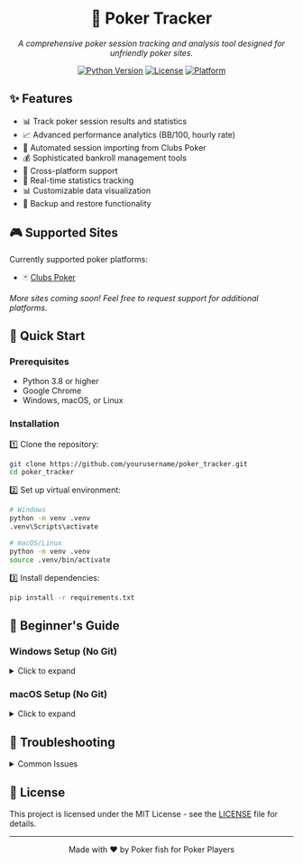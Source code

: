 <div align="center">

# 🎲 Poker Tracker

*A comprehensive poker session tracking and analysis tool designed for unfriendly poker sites.*

[![Python Version](https://img.shields.io/badge/python-3.8+-blue.svg)](https://www.python.org/downloads/)
[![License](https://img.shields.io/badge/license-MIT-green.svg)](LICENSE)
[![Platform](https://img.shields.io/badge/platform-Windows%20%7C%20macOS%20%7C%20Linux-lightgrey.svg)](https://github.com/yourusername/poker_tracker)

</div>

## ✨ Features

- 📊 Track poker session results and statistics
- 📈 Advanced performance analytics (BB/100, hourly rate)
- 🤖 Automated session importing from Clubs Poker
- 💰 Sophisticated bankroll management tools
- 📱 Cross-platform support
- 🔄 Real-time statistics tracking
- 📊 Customizable data visualization
- 💾 Backup and restore functionality

## 🎮 Supported Sites

Currently supported poker platforms:

- 🃏 [Clubs Poker](https://clubspoker.com) 

*More sites coming soon! Feel free to request support for additional platforms.*

## 🚀 Quick Start

### Prerequisites

- Python 3.8 or higher
- Google Chrome
- Windows, macOS, or Linux

### Installation

1️⃣ Clone the repository:
```bash
git clone https://github.com/yourusername/poker_tracker.git
cd poker_tracker
```

2️⃣ Set up virtual environment:
```bash
# Windows
python -m venv .venv
.venv\Scripts\activate

# macOS/Linux
python -m venv .venv
source .venv/bin/activate
```

3️⃣ Install dependencies:
```bash
pip install -r requirements.txt
```

## 🔰 Beginner's Guide

### Windows Setup (No Git)

<details>
<summary>Click to expand</summary>

1. **Download**
   - Visit the releases page

2. **Install Python**
   - Get Python from [python.org](https://www.python.org/downloads/)
   - ✅ Check "Add Python to PATH"
   - Follow default installation

3. **Setup**
   ```cmd
   cd C:\PokerTracker
   python -m venv .venv
   .venv\Scripts\activate
   pip install -r requirements.txt
   ```

4. **Launch**
   - Execute `python main.py`
</details>

### macOS Setup (No Git)

<details>
<summary>Click to expand</summary>

1. **Download**
   - Visit the releases page
   - Download `poker_tracker.zip`
   - Extract to `~/PokerTracker`

2. **Install Python**
   - Get Python from [python.org](https://www.python.org/downloads/)
   - Follow installation wizard

3. **Setup**
   ```bash
   cd ~/PokerTracker
   python3 -m venv .venv
   source .venv/bin/activate
   pip install -r requirements.txt
   ```

4. **Launch**
   - Run `run.command` or
   - Execute `python main.py`
</details>

## 🔧 Troubleshooting

<details>
<summary>Common Issues</summary>

### Python Not Found
- Verify Python installation
- Try `python3` on macOS
- Restart system

### Chrome Profile Issues
- Ensure Chrome is installed
- Login to poker site first
- Follow in-app setup guide

### Import Problems
- Verify poker site login
- Close Chrome completely
- Follow instructions carefully
</details>

## 📝 License

This project is licensed under the MIT License - see the [LICENSE](LICENSE) file for details.

---

<div align="center">
Made with ❤️ by Poker fish for Poker Players
</div>